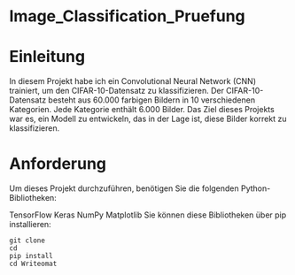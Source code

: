 # Image_Classification_Pruefung



# Einleitung 

In diesem Projekt habe ich ein Convolutional Neural Network (CNN) trainiert, um den CIFAR-10-Datensatz zu klassifizieren. Der CIFAR-10-Datensatz besteht aus 60.000 farbigen Bildern in 10 verschiedenen Kategorien. Jede Kategorie enthält 6.000 Bilder. Das Ziel dieses Projekts war es, ein Modell zu entwickeln, das in der Lage ist, diese Bilder korrekt zu klassifizieren.


# Anforderung

Um dieses Projekt durchzuführen, benötigen Sie die folgenden Python-Bibliotheken:

TensorFlow
Keras
NumPy
Matplotlib
Sie können diese Bibliotheken über pip installieren:

```Shell
git clone 
cd 
pip install 
cd Writeomat
```









